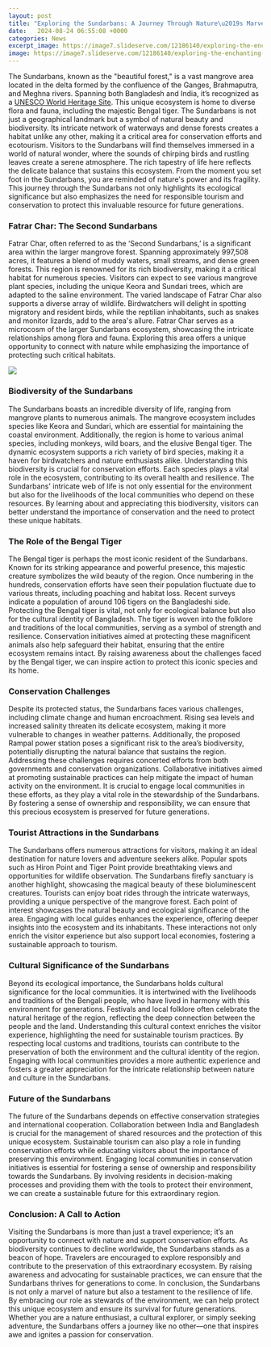 ```yaml
---
layout: post
title: "Exploring the Sundarbans: A Journey Through Nature\u2019s Marvel"
date:   2024-08-24 06:55:08 +0000
categories: News
excerpt_image: https://image7.slideserve.com/12186140/exploring-the-enchanting-sundarbans-a-nature-l.jpg
image: https://image7.slideserve.com/12186140/exploring-the-enchanting-sundarbans-a-nature-l.jpg
---
```


The Sundarbans, known as the "beautiful forest," is a vast mangrove area located in the delta formed by the confluence of the Ganges, Brahmaputra, and Meghna rivers. Spanning both Bangladesh and India, it’s recognized as a [UNESCO World Heritage Site](https://fr.edu.vn/en/UNESCO_World_Heritage_Site). This unique ecosystem is home to diverse flora and fauna, including the majestic Bengal tiger. The Sundarbans is not just a geographical landmark but a symbol of natural beauty and biodiversity. Its intricate network of waterways and dense forests creates a habitat unlike any other, making it a critical area for conservation efforts and ecotourism.
Visitors to the Sundarbans will find themselves immersed in a world of natural wonder, where the sounds of chirping birds and rustling leaves create a serene atmosphere. The rich tapestry of life here reflects the delicate balance that sustains this ecosystem. From the moment you set foot in the Sundarbans, you are reminded of nature's power and its fragility. This journey through the Sundarbans not only highlights its ecological significance but also emphasizes the need for responsible tourism and conservation to protect this invaluable resource for future generations.
### Fatrar Char: The Second Sundarbans
Fatrar Char, often referred to as the ‘Second Sundarbans,’ is a significant area within the larger mangrove forest. Spanning approximately 997,508 acres, it features a blend of muddy waters, small streams, and dense green forests. This region is renowned for its rich biodiversity, making it a critical habitat for numerous species. Visitors can expect to see various mangrove plant species, including the unique Keora and Sundari trees, which are adapted to the saline environment.
The varied landscape of Fatrar Char also supports a diverse array of wildlife. Birdwatchers will delight in spotting migratory and resident birds, while the reptilian inhabitants, such as snakes and monitor lizards, add to the area's allure. Fatrar Char serves as a microcosm of the larger Sundarbans ecosystem, showcasing the intricate relationships among flora and fauna. Exploring this area offers a unique opportunity to connect with nature while emphasizing the importance of protecting such critical habitats.

![](https://image7.slideserve.com/12186140/exploring-the-enchanting-sundarbans-a-nature-l.jpg)
### Biodiversity of the Sundarbans
The Sundarbans boasts an incredible diversity of life, ranging from mangrove plants to numerous animals. The mangrove ecosystem includes species like Keora and Sundari, which are essential for maintaining the coastal environment. Additionally, the region is home to various animal species, including monkeys, wild boars, and the elusive Bengal tiger. The dynamic ecosystem supports a rich variety of bird species, making it a haven for birdwatchers and nature enthusiasts alike.
Understanding this biodiversity is crucial for conservation efforts. Each species plays a vital role in the ecosystem, contributing to its overall health and resilience. The Sundarbans' intricate web of life is not only essential for the environment but also for the livelihoods of the local communities who depend on these resources. By learning about and appreciating this biodiversity, visitors can better understand the importance of conservation and the need to protect these unique habitats.
### The Role of the Bengal Tiger
The Bengal tiger is perhaps the most iconic resident of the Sundarbans. Known for its striking appearance and powerful presence, this majestic creature symbolizes the wild beauty of the region. Once numbering in the hundreds, conservation efforts have seen their population fluctuate due to various threats, including poaching and habitat loss. Recent surveys indicate a population of around 106 tigers on the Bangladeshi side.
Protecting the Bengal tiger is vital, not only for ecological balance but also for the cultural identity of Bangladesh. The tiger is woven into the folklore and traditions of the local communities, serving as a symbol of strength and resilience. Conservation initiatives aimed at protecting these magnificent animals also help safeguard their habitat, ensuring that the entire ecosystem remains intact. By raising awareness about the challenges faced by the Bengal tiger, we can inspire action to protect this iconic species and its home.
### Conservation Challenges
Despite its protected status, the Sundarbans faces various challenges, including climate change and human encroachment. Rising sea levels and increased salinity threaten its delicate ecosystem, making it more vulnerable to changes in weather patterns. Additionally, the proposed Rampal power station poses a significant risk to the area’s biodiversity, potentially disrupting the natural balance that sustains the region.
Addressing these challenges requires concerted efforts from both governments and conservation organizations. Collaborative initiatives aimed at promoting sustainable practices can help mitigate the impact of human activity on the environment. It is crucial to engage local communities in these efforts, as they play a vital role in the stewardship of the Sundarbans. By fostering a sense of ownership and responsibility, we can ensure that this precious ecosystem is preserved for future generations.
### Tourist Attractions in the Sundarbans
The Sundarbans offers numerous attractions for visitors, making it an ideal destination for nature lovers and adventure seekers alike. Popular spots such as Hiron Point and Tiger Point provide breathtaking views and opportunities for wildlife observation. The Sundarbans firefly sanctuary is another highlight, showcasing the magical beauty of these bioluminescent creatures.
Tourists can enjoy boat rides through the intricate waterways, providing a unique perspective of the mangrove forest. Each point of interest showcases the natural beauty and ecological significance of the area. Engaging with local guides enhances the experience, offering deeper insights into the ecosystem and its inhabitants. These interactions not only enrich the visitor experience but also support local economies, fostering a sustainable approach to tourism.
### Cultural Significance of the Sundarbans
Beyond its ecological importance, the Sundarbans holds cultural significance for the local communities. It is intertwined with the livelihoods and traditions of the Bengali people, who have lived in harmony with this environment for generations. Festivals and local folklore often celebrate the natural heritage of the region, reflecting the deep connection between the people and the land.
Understanding this cultural context enriches the visitor experience, highlighting the need for sustainable tourism practices. By respecting local customs and traditions, tourists can contribute to the preservation of both the environment and the cultural identity of the region. Engaging with local communities provides a more authentic experience and fosters a greater appreciation for the intricate relationship between nature and culture in the Sundarbans.
### Future of the Sundarbans
The future of the Sundarbans depends on effective conservation strategies and international cooperation. Collaboration between India and Bangladesh is crucial for the management of shared resources and the protection of this unique ecosystem. Sustainable tourism can also play a role in funding conservation efforts while educating visitors about the importance of preserving this environment.
Engaging local communities in conservation initiatives is essential for fostering a sense of ownership and responsibility towards the Sundarbans. By involving residents in decision-making processes and providing them with the tools to protect their environment, we can create a sustainable future for this extraordinary region.
### Conclusion: A Call to Action
Visiting the Sundarbans is more than just a travel experience; it’s an opportunity to connect with nature and support conservation efforts. As biodiversity continues to decline worldwide, the Sundarbans stands as a beacon of hope. Travelers are encouraged to explore responsibly and contribute to the preservation of this extraordinary ecosystem. By raising awareness and advocating for sustainable practices, we can ensure that the Sundarbans thrives for generations to come.
In conclusion, the Sundarbans is not only a marvel of nature but also a testament to the resilience of life. By embracing our role as stewards of the environment, we can help protect this unique ecosystem and ensure its survival for future generations. Whether you are a nature enthusiast, a cultural explorer, or simply seeking adventure, the Sundarbans offers a journey like no other—one that inspires awe and ignites a passion for conservation.